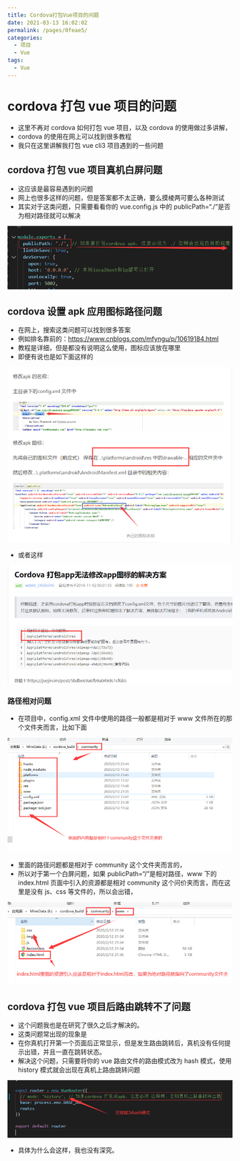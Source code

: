 ```yaml
---
title: Cordova打包Vue项目的问题
date: 2021-03-13 16:02:02
permalink: /pages/0feae5/
categories:
  - 项目
  - Vue
tags:
  - Vue
---
```


# cordova 打包 vue 项目的问题

- 这里不再对 cordova 如何打包 vue 项目，以及 cordova 的使用做过多讲解，
- cordova 的使用在网上可以找到很多教程
- 我只在这里讲解我打包 vue cli3 项目遇到的一些问题

## cordova 打包 vue 项目真机白屏问题

- 这应该是最容易遇到的问题
- 网上也很多这样的问题，但是答案都不太正确，要么摸棱两可要么各种测试
- 其实对于这类问题，只需要看看你的 vue.config.js 中的 publicPath=“./”是否为相对路径就可以解决
<img src="https://raw.githubusercontent.com/coderlyu/au-blog/master/docs/.vuepress/public/images/blogs/cordova-1.png" alt="图片">

## cordova 设置 apk 应用图标路径问题

- 在网上，搜索这类问题可以找到很多答案
- 例如排名靠前的：https://www.cnblogs.com/mfyngu/p/10619184.html
- 教程是详细，但是都没有说明这么使用，图标应该放在哪里
- 即便有说也是如下面这样的

<img src="https://raw.githubusercontent.com/coderlyu/au-blog/master/docs/.vuepress/public/images/blogs/cordova-2.png" alt="图片">

- 或者这样
<img src="https://raw.githubusercontent.com/coderlyu/au-blog/master/docs/.vuepress/public/images/blogs/cordova-3.png" alt="图片">

### 路径相对问题

- 在项目中，config.xml 文件中使用的路径一般都是相对于 www 文件所在的那个文件夹而言，比如下面

<img src="https://raw.githubusercontent.com/coderlyu/au-blog/master/docs/.vuepress/public/images/blogs/cordova-4.png" alt="图片">

- 里面的路径问题都是相对于 community 这个文件夹而言的，
- 所以对于第一个白屏问题，如果 publicPath=“/”是相对路径，www 下的 index.html 页面中引入的资源都是相对 community 这个问价夹而言，而在这里是没有 js、css 等文件的，所以会出错，
<img src="https://raw.githubusercontent.com/coderlyu/au-blog/master/docs/.vuepress/public/images/blogs/cordova-5.png" alt="图片">

## cordova 打包 vue 项目后路由跳转不了问题

- 这个问题我也是在研究了很久之后才解决的。
- 这类问题常出现的现象是
- 在你真机打开第一个页面后正常显示，但是发生路由跳转后，真机没有任何提示出错，并且一直在跳转状态。
- 解决这个问题，只需要将你的 vue 路由文件的路由模式改为 hash 模式，使用 history 模式就会出现在真机上路由跳转问题

<img src="https://raw.githubusercontent.com/coderlyu/au-blog/master/docs/.vuepress/public/images/blogs/cordova-6.png" alt="图片">

- 具体为什么会这样，我也没有深究。
